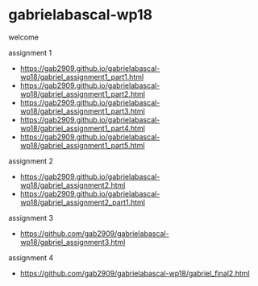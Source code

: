 # gabrielabascal-wp18

welcome

assignment 1
* https://gab2909.github.io/gabrielabascal-wp18/gabriel_assignment1_part1.html
* https://gab2909.github.io/gabrielabascal-wp18/gabriel_assignment1_part2.html
* https://gab2909.github.io/gabrielabascal-wp18/gabriel_assignment1_part3.html
* https://gab2909.github.io/gabrielabascal-wp18/gabriel_assignment1_part4.html
* https://gab2909.github.io/gabrielabascal-wp18/gabriel_assignment1_part5.html

assignment 2
* https://gab2909.github.io/gabrielabascal-wp18/gabriel_assignment2.html
* https://gab2909.github.io/gabrielabascal-wp18/gabriel_assignment2_part1.html

assignment 3
* https://github.com/gab2909/gabrielabascal-wp18/gabriel_assignment3.html

assignment 4
* https://github.com/gab2909/gabrielabascal-wp18/gabriel_final2.html
